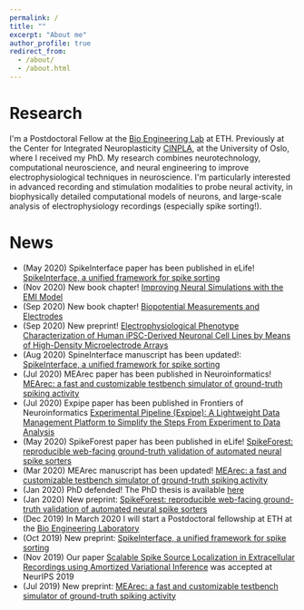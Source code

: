 ```yaml
---
permalink: /
title: ""
excerpt: "About me"
author_profile: true
redirect_from:
  - /about/
  - /about.html
---
```


Research
=========
I'm a Postdoctoral Fellow at the [Bio Engineering Lab](https://bsse.ethz.ch/bel) at ETH. Previously at the Center for Integrated Neuroplasticity [CINPLA](https://www.mn.uio.no/ibv/english/research/sections/fyscell/cinpla/), at the University of Oslo, where I received my PhD.
My research combines neurotechnology, computational neuroscience, and neural engineering to improve electrophysiological techniques in neuroscience.
I'm particularly interested in advanced recording and stimulation modalities to probe neural activity, in biophysically detailed computational models of neurons, and large-scale analysis of electrophysiology recordings (especially spike sorting!). 

News
======
* (May 2020) SpikeInterface paper has been published in eLife! [SpikeInterface, a unified framework for spike sorting](https://elifesciences.org/articles/61834)
* (Nov 2020) New book chapter! [Improving Neural Simulations with the EMI Model](https://link.springer.com/chapter/10.1007/978-3-030-61157-6_7)
* (Sep 2020) New book chapter! [Biopotential Measurements and Electrodes](https://link.springer.com/chapter/10.1007/978-3-030-43395-6_2)
* (Sep 2020) New preprint! [Electrophysiological Phenotype Characterization of Human iPSC-Derived Neuronal Cell Lines by Means of High-Density Microelectrode Arrays](https://www.biorxiv.org/content/10.1101/2020.09.02.271403v1)
* (Aug 2020) SpineInterface manuscript has been updated!: [SpikeInterface, a unified framework for spike sorting](https://www.biorxiv.org/content/10.1101/796599v2)
* (Jul 2020) MEArec paper has been published in Neuroinformatics! [MEArec: a fast and customizable testbench simulator of ground-truth spiking activity](https://link.springer.com/article/10.1007/s12021-020-09467-7)
* (Jul 2020) Expipe paper has been published in Frontiers of Neuroinformatics [Experimental Pipeline (Expipe): A Lightweight Data Management Platform to Simplify the Steps From Experiment to Data Analysis](https://www.frontiersin.org/articles/10.3389/fninf.2020.00030/full)
* (May 2020) SpikeForest paper has been published in eLife! [SpikeForest: reproducible web-facing ground-truth validation of automated neural spike sorters](https://elifesciences.org/articles/55167)
* (Mar 2020) MEArec manuscript has been updated! [MEArec: a fast and customizable testbench simulator of ground-truth spiking activity](https://www.biorxiv.org/content/10.1101/691642v2)
* (Jan 2020) PhD defended! The PhD thesis is available [here](https://www.duo.uio.no/handle/10852/72480)
* (Jan 2020) New preprint: [SpikeForest: reproducible web-facing ground-truth validation of automated neural spike sorters](https://www.biorxiv.org/content/10.1101/2020.01.14.900688v1?rss=1)
* (Dec 2019) In March 2020 I will start a Postdoctoral fellowship at ETH at the [Bio Engineering Laboratory](https://bsse.ethz.ch/bel)
* (Oct 2019) New preprint: [SpikeInterface, a unified framework for spike sorting](https://www.biorxiv.org/content/10.1101/796599v1)
* (Nov 2019) Our paper [Scalable Spike Source Localization in Extracellular Recordings using Amortized Variational Inference](https://papers.nips.cc/paper/8720-scalable-spike-source-localization-in-extracellular-recordings-using-amortized-variational-inference) was accepted at NeurIPS 2019
* (Jul 2019) New preprint: [MEArec: a fast and customizable testbench simulator of ground-truth spiking activity](https://www.biorxiv.org/content/10.1101/691642v1)